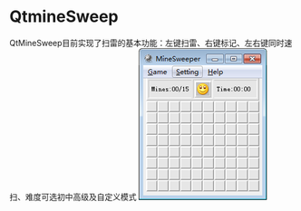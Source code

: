 # QtmineSweep
QtMineSweep目前实现了扫雷的基本功能：左键扫雷、右键标记、左右键同时速扫、难度可选初中高级及自定义模式
![](https://github.com//abaisheng/QtMineSweep/raw/master/pic/basic.png)
